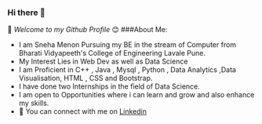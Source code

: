 ### Hi there 👋
:information_desk_person: *Welcome to my Github Profile*
 :blush: 
 ###About Me:
* I am Sneha Menon Pursuing my BE in the stream of Computer from Bharati Vidyapeeth's College of Engineering Lavale Pune. 
* My Interest Lies in Web Dev as well as Data Science 
* I am Proficient in C++ , Java , Mysql , Python , Data Analytics ,Data Visualisation, HTML , CSS and Bootstrap.
* I have done two Internships in the field of Data Science. 
* I am open to Opportunities where i can learn and grow and also enhance my skills.
*  :blue_heart: You can connect with me on [Linkedin](https://www.linkedin.com/in/snehaamenon) 

  


<!--
**snehaamenon/snehaamenon** is a ✨ _special_ ✨ repository because its `README.md` (this file) appears on your GitHub profile.

Here are some ideas to get you started:

- 🔭 I’m currently working on ...
- 🌱 I’m currently learning ...
- 👯 I’m looking to collaborate on ...
- 🤔 I’m looking for help with ...
- 💬 Ask me about ...
- 📫 How to reach me: ...
- 😄 Pronouns: ...
- ⚡ Fun fact: ...
-->


